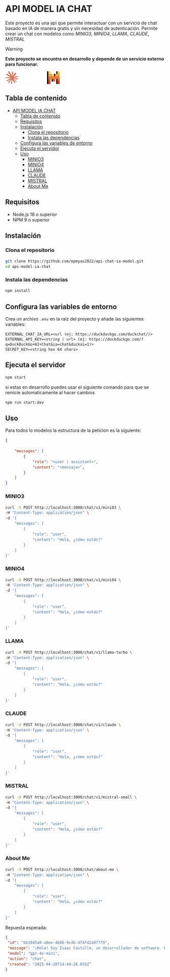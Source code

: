 
# API MODEL IA CHAT

Este proyecto es una api que permite interactuar con un servicio de chat basado en IA de manera gratis y sin necesidad de autenticación. Permite
crear un chat con modelos como *MINIO3*, *MINIO4*, *LLAMA*, *CLAUDE*, *MISTRAL*

> [!WARNING]  
> **Este proyecto se encuntra en desarrollo y depende de un servicio externo para funcionar.**

<div>
<img width="40" height="40" src="./logos/claude-ai-icon.svg" alt="Claude AI Icon"/>
<img width="40" height="40" src="./logos/ollama_dark.svg" alt="Llama Icon"/>
<img width="40" height="40" src="./logos/openai_dark.svg" alt="OpenIA Icon"/>
<img width="40" height="40" src="./logos/mistral-ai_logo.svg" alt="Mistral Icon"/>
</div>

## Tabla de contenido

- [API MODEL IA CHAT](#api-model-ia-chat)
  - [Tabla de contenido](#tabla-de-contenido)
  - [Requisitos](#requisitos)
  - [Instalación](#instalación)
    - [Clona el repositorio](#clona-el-repositorio)
    - [Instala las dependencias](#instala-las-dependencias)
  - [Configura las variables de entorno](#configura-las-variables-de-entorno)
  - [Ejecuta el servidor](#ejecuta-el-servidor)
  - [Uso](#uso)
    - [MINIO3](#minio3)
    - [MINIO4](#minio4)
    - [LLAMA](#llama)
    - [CLAUDE](#claude)
    - [MISTRAL](#mistral)
    - [About Me](#about-me)

## Requisitos

- Node.js 18 o superior
- NPM 9 o superior

## Instalación

### Clona el repositorio

```bash
git clone https://github.com/epmyas2022/api-chat-ia-model.git
cd api-model-ia-chat
```

### Instala las dependencias

```bash
npm install
```

## Configura las variables de entorno

Crea un archivo `.env` en la raíz del proyecto y añade las siguientes variables:

```env
EXTERNAL_CHAT_IA_URL=<url (ej: https://duckduckgo.com/duckchat/)>
EXTERNAL_API_KEY=<string | url> (ej: https://duckduckgo.com/?q=DuckDuckGo+AI+Chat&ia=chat&duckai=1)>
SECRET_KEY=<string hex 64 chars>
````

## Ejecuta el servidor

```bash
npm start
```

si estas en desarrollo puedes usar el siguiente comando para que se reinicie automaticamente al hacer cambios

```bash
npm run start:dev
```

## Uso

Para todos lo modelos la estructura de la peticion es la siguiente:

```json
{
 
    "messages": [
        {
            "role": "<user | assistant>",
            "content": "<mensaje>",
        }
    ]
}
```

### MINIO3

```bash
curl -X POST http://localhost:3000/chat/v1/mini03 \
-H "Content-Type: application/json" \
-d '{
    "messages": [
        {
            "role": "user",
            "content": "Hola, ¿cómo estás?"
        }
    ]
}'
```

### MINIO4

```bash
curl -X POST http://localhost:3000/chat/v1/mini04 \
-H "Content-Type: application/json" \
-d '{
    "messages": [
        {
            "role": "user",
            "content": "Hola, ¿cómo estás?"
        }
    ]
}'
```

### LLAMA

```bash
curl -X POST http://localhost:3000/chat/v1/llama-turbo \
-H "Content-Type: application/json" \
-d '{
    "messages": [
        {
            "role": "user",
            "content": "Hola, ¿cómo estás?"
        }
    ]
}'
```

### CLAUDE

```bash
curl -X POST http://localhost:3000/chat/v1/claude \
-H "Content-Type: application/json" \
-d '{
    "messages": [
        {
            "role": "user",
            "content": "Hola, ¿cómo estás?"
        }
    ]
}'
```

### MISTRAL

```bash
curl -X POST http://localhost:3000/chat/v1/mistral-small \
-H "Content-Type: application/json" \
-d '{
    "messages": [
        {
            "role": "user",
            "content": "Hola, ¿cómo estás?"
        }
    ]
}'
```

### About Me

```bash
curl -X POST http://localhost:3000/chat/about-me \
-H "Content-Type: application/json" \
-d '{
    "messages": [
        {
            "role": "user",
            "content": "Hola, ¿cómo estás?"
        }
    ]
}'
```

Repuesta esperada:

```json
{
 "id": "bb1045a0-a6ee-4b06-9cdb-d74fd2a9f7f9",
 "message": "¡Hola! Soy Isaac Castillo, un desarrollador de software. Estoy bien, gracias. ¿Y tú? Si tienes preguntas sobre mi trabajo o habilidades en desarrollo de aplicaciones web/móviles o inteligencia artificial, estaré encantado de ayudarte. 😊",
 "model": "gpt-4o-mini",
 "action": "chat",
 "created": "2025-04-28T14:44:26.655Z"
}
```
